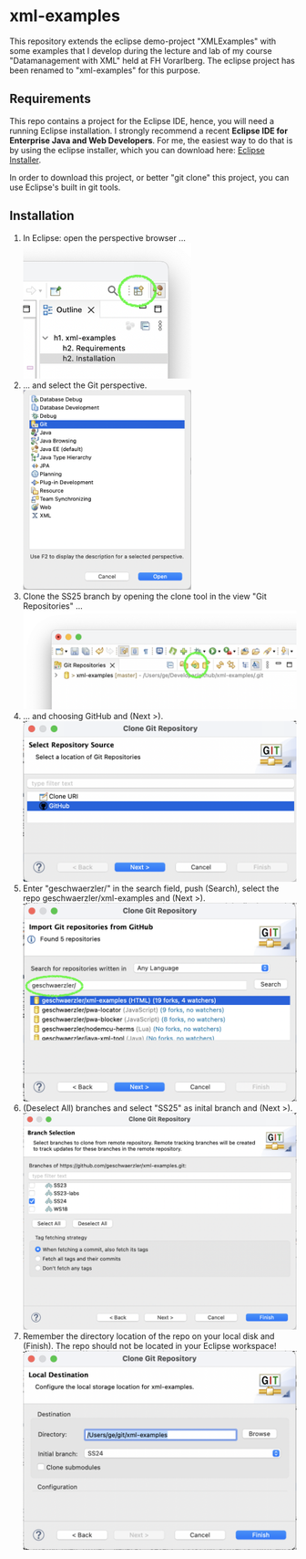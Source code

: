 # xml-examples
This repository extends the eclipse demo-project "XMLExamples" with some examples that I develop during the lecture and lab of my course "Datamanagement with XML" held at FH Vorarlberg. The eclipse project has been renamed to "xml-examples" for this purpose.

## Requirements
This repo contains a project for the Eclipse IDE, hence, you will need a running Eclipse installation. I strongly recommend a recent **Eclipse IDE for Enterprise Java and Web Developers**. For me, the easiest way to do that is by using the eclipse installer, which you can download here: [Eclipse Installer](https://www.eclipse.org/downloads/packages/installer).

In order to download this project, or better "git clone" this project, you can use Eclipse's built in git tools.

## Installation

1. In Eclipse: open the perspective browser ...  
   <img src="readme-img/perspectives-tool.png" alt="open new perspective with the tool in the upper right corner" width="295px"/>
1. ... and select the Git perspective.  
   <img src="readme-img/perspective-selection.png" alt="select the Git perspective from the list" width="295px"/>
1. Clone the SS25 branch by opening the clone tool in the view "Git Repositories" ...  
   <img src="readme-img/git-clone-tool.png" alt="In view 'Git Repositories' open the clone dialog with the depicted tool." width="544px"/>
1. ... and choosing GitHub and (Next >).  
   <img src="readme-img/clone-git-repo-1.png" alt="Step 1: Select Repository Source" width="487px"/>
1. Enter "geschwaerzler/" in the search field, push (Search), select the repo geschwaerzler/xml-examples and (Next >).  
   <img src="readme-img/clone-git-repo-2.png" alt="Step 2: Import Git Repository from GitHub" width="490px"/>
1. (Deselect All) branches and select "SS25" as inital branch and (Next >).  
   <img src="readme-img/clone-git-repo-3.png" alt="Step3: Branch Selection" width="587px"/>
1. Remember the directory location of the repo on your local disk and (Finish). The repo should not be located in your Eclipse workspace!  
   <img src="readme-img/clone-git-repo-4.png" alt="Step4: Local Destination" width="490px"/>
